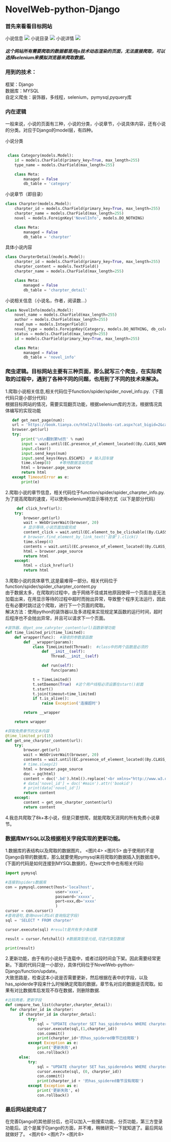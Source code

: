 # NovelWeb-python-Django

### 首先来看看目标网站
小说信息
![](https://raw.githubusercontent.com/szk01/img/master/novelWeb-novelInfo.png)
小说目录
![](https://raw.githubusercontent.com/szk01/img/master/novelWeb-charpter.png)
小说详情
![](https://raw.githubusercontent.com/szk01/img/master/novelWeb-content.png)

##### 这个网站所有需要爬取的数据都是用js技术动态渲染的页面，无法直接爬取，可以选择selenium来模拟浏览器来爬取数据。

### 用到的技术：
   框架：Django<br> 数据库：MYSQL<br> 自定义爬虫：装饰器，多线程，selenium，pymysql,pyquery库<br>
   
### 内在逻辑
   一般来说，小说的页面有三种，小说的分类，小说章节，小说具体内容，还有小说的分类。对应于Django的model层，有四种。

小说分类 
```python
 
 class Category(models.Model):
    id = models.CharField(primary_key=True, max_length=255)
    type_name = models.CharField(max_length=255)

    class Meta:
        managed = False
        db_table = 'category'

```
小说章节（即目录）
```python
class Charpter(models.Model):
    charpter_id = models.CharField(primary_key=True, max_length=255)
    charpter_name = models.CharField(max_length=255)
    novel = models.ForeignKey('NovelInfo', models.DO_NOTHING)

    class Meta:
        managed = False
        db_table = 'charpter'
```
具体小说内容
```python
class CharpterDetail(models.Model):
    charpter_id = models.CharField(primary_key=True, max_length=255)
    charpter_content = models.TextField()
    charpter_name = models.CharField(max_length=255)

    class Meta:
        managed = False
        db_table = 'charpter_detail'
```
小说相关信息（小说名，作者，阅读数...）
```python
class NovelInfo(models.Model):
    novel_name = models.CharField(max_length=255)
    author = models.CharField(max_length=255)
    read_num = models.IntegerField()
    novel_type = models.ForeignKey(Category, models.DO_NOTHING, db_column='novel_type')
    status = models.CharField(max_length=255)
    id = models.CharField(primary_key=True, max_length=255)

    class Meta:
        managed = False
        db_table = 'novel_info'
```

### 爬虫逻辑。目标网站主要有三种页面，那么就写三个爬虫，在实际爬取的过程中，遇到了各种不同的问题，也用到了不同的技术来解决。
   1.爬取小说相关信息,相关代码位于function/spider/spider_novel_info.py.（下面代码只是小部分代码）<br>
      根据目标网站的情况，需要实现翻页功能，根据selenium库的方法，根据情况具体编写的实现功能
     
 ```python
    def get_next_page(num):
    url = 'https://book.tianya.cn/html2/allbooks-cat.aspx?cat_bigid=2&cat_id=25'    #科幻小说6/5
    browser.get(url)
    try:
        print('\n\n翻到第%d页' % num)
        input = wait.until(EC.presence_of_element_located((By.CLASS_NAME, "page")))
        input.clear()
        input.send_keys(num)
        input.send_keys(Keys.ESCAPE)  # 输入回车键
        time.sleep(8)    #等待数据渲染完成
        html = browser.page_source
        return html
    except TimeoutError as e:
        print(e)
```
   2.爬取小说的章节信息，相关代码位于function/spider/spider_charpter_info.py.<br>
     为了提高爬取的速度，可以使用selenium的显示等待方式（以下是部分代码）
```python
     def click_href(url):
    try:
        browser.get(url)
        wait = WebDriverWait(browser, 20)
        # 显示等待,小说页面加载完成
        content_click = wait.until(EC.element_to_be_clickable((By.CLASS_NAME,'directory'))).click()
        # browser.find_element_by_link_text('目录').click()
        time.sleep(4)
        contents = wait.until(EC.presence_of_element_located((By.CLASS_NAME, 'contents')))
        html = browser.page_source
        return html
    except:
        html = click_href(url)
        return html
 ```
   3.爬取小说的具体章节,这是最难得一部分。相关代码位于function/spider/spider_charpter_content.py<br>
      由于数据太多，在爬取的过程中，由于网络不佳或其他原因使得一个页面总是无法加载出来，在用显示等待的过程中超时而抛出异常，导致整个程序无法运行，因此在有必要时跳过这个爬取，进行下一个页面的爬取。<br>
      解决方法：使用python的装饰器以及多进程来实现规定某函数的运行时间，超时后程序也不会抛出异常，并且可以请求下一个页面。
```python
#装饰器，给get_one_cahrpter_content(url)函数新增功能
def time_limited_pri(time_limited):
    def wrapper(func):  #接收的参数是函数
        def __wrapper(params):
            class TimeLimited(Thread):  #class中的两个函数是必须的
                def __init__(self):
                    Thread.__init__(self)

                def run(self):
                    func(params)

            t = TimeLimited()
            t.setDaemon(True)  #这个用户线程必须设置在start()前面
            t.start()
            t.join(timeout=time_limited)
            if t.is_alive():
                raise Exception('连接超时')

        return __wrapper

    return wrapper

#获取免费章节的文本内容
@time_limited_pri(15)
def get_one_charpter_content(url):
    try:
        browser.get(url)
        wait = WebDriverWait(browser, 20)
        contents = wait.until(EC.presence_of_element_located((By.CLASS_NAME, 'bd')))
        # time.sleep(2)
        html = browser.page_source
        doc = pq(html)
        content = doc('.bd').html().replace('<br xmlns="http://www.w3.org/1999/xhtml"/>', '\n\n')
        # data['novel_id'] = doc('#main').attr('bookid')
        # print(data['novel_id'])
        return content
    except:
        content = get_one_charpter_content(url)
        return content
```
4.我总共爬取了8k+本小说，但是只要想爬，就能爬取天涯网的所有免费小说章节。
### 数据库MYSQL以及根据相关字段实现的更新功能。
  1.数据库的表结构以及爬取的数据图片。
    <图片4>
    <图片5>
    由于使用的不是Django自带的数据库，那么就要使用pymysql来将爬取的数据插入到数据库中。(下面的代码是如何连接到MYSQL数据的，在test文件中也有相关代码)
```python
import pymysql

#连接到spiders数据库
con = pymysql.connect(host='localhost',
                      user='xxxx',
                      password='xxxxx',
                      port=xxx,db='xxxx'
                      )
cursor = con.cursor()
#查询语句,查询novel的id(查询指定字段)
sql = 'SELECT * FROM charpter'

cursor.execute(sql) #result是共有多少条结果

result = cursor.fetchall() #数据类型是元组,可迭代类型数据

print(result)
 ```
   2.更新功能，由于有的小说处于连载中，或者过段时间会下架。因此需要经常更新。下面的代码只是一小部分，具体代码位于NovelWeb-python-Django/function/update。<br>大致思路是，检查这本小说是否需要更新，然后根据在表中的字段，以及has_spiderde字段来什么时候确定爬取的数据，章节名对应的数据是否爬取。如果有对比数据库后发现不存在数据，则删除数据.
   
  ```python
  #比较两者，更新字段
def compare_two_list(charpter,charpter_detail):
    for charpter_id in charpter:
        if charpter_id in charpter_detail:
            try:
                sql = "UPDATE charpter SET has_spidered=%s WHERE charpter_id=%s"
                cursor.execute(sql,(1,charpter_id))
                con.commit()
                print(charpter_id+'的has_spidered章节已经爬取')
            except Exception as e:
                print('更新失败',e)
                con.rollback()
        else:
            try:
                sql = "UPDATE charpter SET has_spidered=%s WHERE charpter_id=%s"
                cursor.execute(sql, (0, charpter_id))
                con.commit()
                print(charpter_id + '的has_spidered章节没有爬取')
            except Exception as e:
                print('更新失败', e)
                con.rollback()
```

### 最后网站就完成了
   在完善Django的其他部分后，也可以加入一些搜索功能，分页功能，第三方登录功能后。这个是属于Django的方面，并不难，稍微研究一下就知道了。最后网站就做好了。
   <图片6>
   <图片7>
   <图片8>



